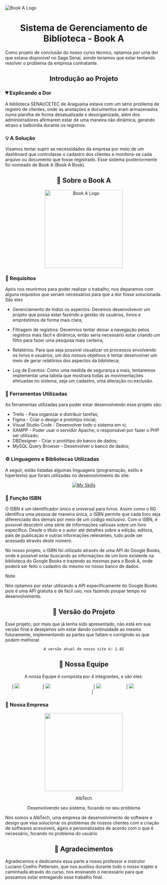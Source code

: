 
<picture>
  <source media="(prefers-color-scheme: dark)" srcset="./assets/img/bookabanner2.png">
  <source media="(prefers-color-scheme: light)" srcset="./assets/img/bookabanner.png">
  <img alt="Book A Logo" src="./assets/img/logo.png">
</picture>



<div align="center" class>

# Sistema de Gerenciamento de Biblioteca - Book A

</div>

Como projeto de conclusão do nosso curso técnico, optamos por uma dor que estava disponível no Saga Senai, aonde teríamos que estar tentando resolver o problema da empresa contratante. 



<div align="center"> 

## Introdução ao Projeto

</div>


### :broken_heart: Explicando a Dor
A biblioteca SENAI/CETEC de Araguaína estava com um sério problema de registro de clientes, onde as anotações e documentos eram armazenados numa planilha de forma desatualizada e desorganizada, além dos administradores afirmarem estar de uma maneira não dinâmica, gerando atraso e balbúrdia durante os registros.

### :bulb: A Solução
Visamos tentar suprir as necessidades da empresa por meio de um dashboard que controlasse o cadastro dos clientes e monitora-se cada arquivo ou documento que fosse registrado. Esse sistema posteriormente foi nomeado de Book A (Book A Book).



<div align="center"> 

## :book: Sobre o Book A

</div>


<div align="center">

<picture>
  <source media="(prefers-color-scheme: dark)" srcset="./assets/img/logo.png">
  <source media="(prefers-color-scheme: light)" srcset="./assets/img/logo2">
  <img alt="Book A Logo" src="./assets/img/logo.png" width="250px">
</picture>

</div>


### :page_with_curl: Requisitos

Após nos reunirmos para poder realizar o trabalho, nos deparamos com alguns requisitos que seriam necessários para que a dor fosse solucionada. São eles

- Gerenciamento de todos os aspectos: Devemos desenvolvevor um projeto que possa estar fazendo a gestão de usuários, livros e empréstimos de forma mais clara;

- Filtragem de registros: Devemnos tentar deixar a navegação pelos registros mais fácil e dinâmica, então seria necessário estar criando um filtro para fazer uma pesquisa mais certeira;

- Relatórios: Para que seja possível visualizar os processos envolvendo os livros e usuários, um dos nossos objetivos é tentar desenvolver um meio de gerar relatórios dos aspectos da biblioteca;

- Log de Eventos: Como uma medida de segurança a mais, tentaremos implementar uma tabela que mostrará todas as movimentações efetuadas no sistema, seja um cadastro, uma alteração ou exclusão.


### :wrench: Ferramentas Utilizadas

As ferramentas utilizadas para poder estar desenvolvendo esse projeto são:

- Trello - Para organizar e distribuir tarefas;
- Figma - Criar o design e protótipo inicial;
- Visual Studio Code - Desenvolver todo o sistema em si;
- XAMPP - Poder usar o servidor Apache, o responsável por fazer o PHP ser utilizado;
- DBDesigner - Criar o protótipo do banco de dados;
- MySQL Query Browser - Desenvolver o banco de dados;


### :gear: Linguagens e Bibliotecas Utilizadas

A seguir, estão listadas algumas linguagens (programação, estilo e hipertexto) que foram utilizadas no desenvolvimento do site:

<div align="center">

[![My Skills](https://skillicons.dev/icons?i=html,css,js,php,jquery,bootstrap,mysql)](https://skillicons.dev)

</div>


### :blue_book: Função ISBN

O ISBN é um identificador único e universal para livros. Assim como o RG identifica uma pessoa de maneira única, o ISBN permite que cada livro seja diferenciado dos demais por meio de um código exclusivo. Com o ISBN, é possível descobrir uma série de informações valiosas sobre um livro específico. Desde o título e o autor até detalhes sobre a edição, editora, país de publicação e outras informações relevantes, tudo pode ser acessado através deste número.

No nosso projeto, o ISBN foi utilizado através de uma API do Google Books, onde é possível estar buscando as informações de um livro existente na biblioteca do Google Books e trazendo as mesmas para o Book A, onde poderá ser feito o cadastro do mesmo no nosso banco de dados.

> [!NOTE]
> Nós optamos por estar utilizando a API especificamente do Google Books pois é uma API gratuita e de fácil uso, nos fazendo poupar tempo no desenvolvimento.



<div align="center"> 

## :pushpin: Versão do Projeto

</div>

Esse projeto, por mais que já tenha sido apresentado, não está em sua versão final e desejamos sim estar dando continuidade ao mesmo futuramente, implementando as partes que faltam e corrigindo as que podem melhorar.


<div align="center"> 

```
A versão atual do nosso site é: 1.02
```

</div>



<div align="center"> 

## 🌟 Nossa Equipe

A nossa Equipe é composta por 4 integrantes, e são eles:

<div>

| <a href="https://www.instagram.com/felpzinea/" style="color: white; font-weight: 700;"> <img src="./assets/img/logo.png" /> Ana Luísa </a>  |  <a href="" style="color: white; font-weight: 700;"> <img src="./assets/img/logo.png" /> Giovana de Oliveira </a>  |  <a href="" style="color: white; font-weight: 700;"> <img src="./assets/img/logo.png" /> José Omar </a>  |  <a href="" style="color: white; font-weight: 700;"> <img src="./assets/img/logo.png" /> Vitória de Oliveira </a>  |

</div>

</div>


### :office: Nossa Empresa

<div align="center">
    
<img style="flex-basis: 45%;" src="./assets/img/bunitinha.png" width="250px" />

<p>AlbTech</p>
<p>Desenvolvendo seu sistema, focando no seu problema</p>

</div>

Nós somos a AlbTech, uma empresa de desenvolvimento de software e design que visa solucionar os problemas de nossos clientes com a criação de softwares acessíveis, ágeis e personalizados de acordo com o que é necessário, focando no problema do usuário



<div align="center"> 

## :revolving_hearts: Agradecimentos

</div>
    
<p>Agradecemos e dedicamos essa parte a nosso professor e instrutor Luciano Coelho Pettersen, que nos auxiliou durante todo o nosso trajeto e  caminhada através do curso, nos ensinando o necessário para que possamos estar entregando esse trabalho final.</p>


<!-- 
</foreignObject>

</svg> -->


